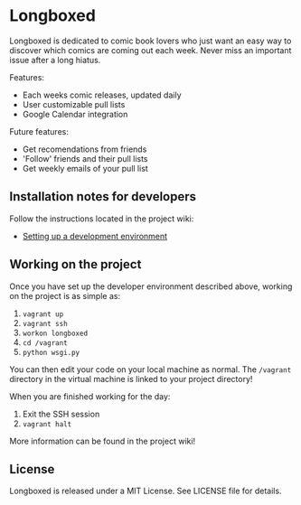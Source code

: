 # Longboxed

Longboxed is dedicated to comic book lovers who just want an easy way to discover which comics are coming out each week. Never miss an important issue after a long hiatus.

Features:
- Each weeks comic releases, updated daily
- User customizable pull lists
- Google Calendar integration

Future features:
- Get recomendations from friends
- 'Follow' friends and their pull lists
- Get weekly emails of your pull list

## Installation notes for developers

Follow the instructions located in the project wiki:
- [Setting up a development environment](https://github.com/timbueno/longboxed/wiki/Setting-up-a-development-environment)

## Working on the project

Once you have set up the developer environment described above, working on the project is as simple as:

1. `vagrant up`
2. `vagrant ssh`
3. `workon longboxed`
4. `cd /vagrant`
5. `python wsgi.py`

You can then edit your code on your local machine as normal. The `/vagrant` directory in the virtual machine is linked to your project directory!

When you are finished working for the day:

1. Exit the SSH session
2. `vagrant halt`

More information can be found in the project wiki!


License
-------

Longboxed is released under a MIT License. See LICENSE file for details.
